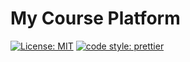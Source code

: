 # My Course Platform

[![License: MIT](https://img.shields.io/badge/License-MIT-blue.svg)](https://github.com/Asjas/platform/blob/main/LICENSE)
[![code style: prettier](https://img.shields.io/badge/code_style-prettier-ff69b4.svg)](https://github.com/prettier/prettier)
